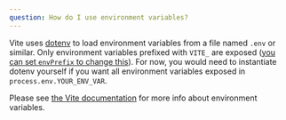 ```yaml
---
question: How do I use environment variables?
---
```


Vite uses [dotenv](https://github.com/motdotla/dotenv) to load environment variables from a file named `.env` or similar. Only environment variables prefixed with `VITE_` are exposed ([you can set `envPrefix` to change this](https://vitejs.dev/config/#envprefix)). For now, you would need to instantiate dotenv yourself if you want all environment variables exposed in `process.env.YOUR_ENV_VAR`.

Please see [the Vite documentation](https://vitejs.dev/guide/env-and-mode.html#env-files) for more info about environment variables.
